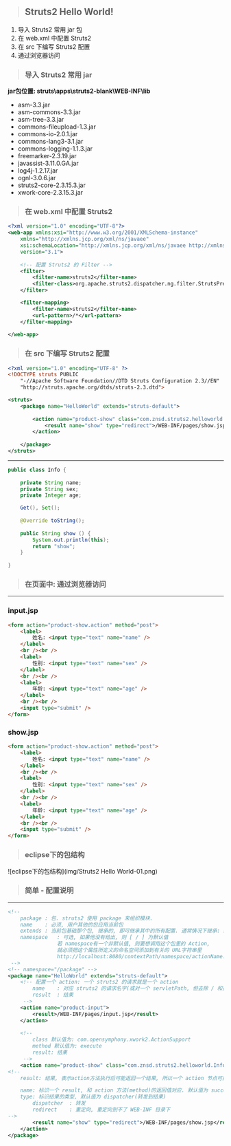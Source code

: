 > ## Struts2 Hello World!

1. 导入 Struts2 常用 jar 包
2. 在 web.xml 中配置 Struts2
3. 在 src 下编写 Struts2 配置
4. 通过浏览器访问



> ### 导入 Struts2 常用 jar

**jar包位置: struts\apps\struts2-blank\WEB-INF\lib**

- asm-3.3.jar
- asm-commons-3.3.jar
- asm-tree-3.3.jar
- commons-fileupload-1.3.jar
- commons-io-2.0.1.jar
- commons-lang3-3.1.jar
- commons-logging-1.1.3.jar
- freemarker-2.3.19.jar
- javassist-3.11.0.GA.jar
- log4j-1.2.17.jar
- ognl-3.0.6.jar
- struts2-core-2.3.15.3.jar
- xwork-core-2.3.15.3.jar



> ### 在 web.xml 中配置 Struts2

~~~xml
<?xml version="1.0" encoding="UTF-8"?>
<web-app xmlns:xsi="http://www.w3.org/2001/XMLSchema-instance"
	xmlns="http://xmlns.jcp.org/xml/ns/javaee"
	xsi:schemaLocation="http://xmlns.jcp.org/xml/ns/javaee http://xmlns.jcp.org/xml/ns/javaee/web-app_3_1.xsd"
	version="3.1">
	
	<!-- 配置 Struts2 的 Filter -->
	<filter>
        <filter-name>struts2</filter-name>
        <filter-class>org.apache.struts2.dispatcher.ng.filter.StrutsPrepareAndExecuteFilter</filter-class>
    </filter>

    <filter-mapping>
        <filter-name>struts2</filter-name>
        <url-pattern>/*</url-pattern>
    </filter-mapping>
	
</web-app>
~~~



> ### 在 src 下编写 Struts2 配置

~~~xml
<?xml version="1.0" encoding="UTF-8" ?>
<!DOCTYPE struts PUBLIC
	"-//Apache Software Foundation//DTD Struts Configuration 2.3//EN"
	"http://struts.apache.org/dtds/struts-2.3.dtd">

<struts>
	<package name="HelloWorld" extends="struts-default">
        
		<action name="product-show" class="com.znsd.struts2.helloworld.Info" method="show">
			<result name="show" type="redirect">/WEB-INF/pages/show.jsp</result>
		</action>
        
	</package>
</struts>
~~~

---

~~~java
public class Info {
    
	private String name;
	private String sex;
	private Integer age;

    Get(), Set();
    
	@Override toString();
	
	public String show () {
		System.out.println(this);
		return "show";
	}
	
}
~~~



>  ### 在页面中: 通过浏览器访问

---

### input.jsp

```html
<form action="product-show.action" method="post">
	<label>
		姓名: <input type="text" name="name" />
	</label>
	<br /><br />
	<label>
		性别: <input type="text" name="sex" />
	</label>
	<br /><br />
	<label>
		年龄: <input type="text" name="age" />
	</label>
	<br /><br />
	<input type="submit" />
</form>
```

### show.jsp

~~~html
<form action="product-show.action" method="post">
	<label>
		姓名: <input type="text" name="name" />
	</label>
	<br /><br />
	<label>
		性别: <input type="text" name="sex" />
	</label>
	<br /><br />
	<label>
		年龄: <input type="text" name="age" />
	</label>
	<br /><br />
	<input type="submit" />
</form>
~~~

> ### eclipse下的包结构

![eclipse下的包结构](img/Struts2 Hello World-01.png)



> ### 简单 - 配置说明

---

```xml
<!-- 
	package	: 包. struts2 使用 package 来组织模块.
	name	: 必须, 用户其他的包应用当前包
	extends	: 当前包基础那个包, 继承的, 即可继承其中的所有配置. 通常情况下继承: struts-default
	namespace	: 可选, 如果他没有给出, 则 [ / ] 为默认值
				若 namespace有一个非默认值, 则要想调用这个包里的 Action,
				就必须把这个属性所定义的命名空间添加到有关的 URL字符串里
				http://localhost:8080/contextPath/namespace/actionName.action
 -->
<!-- namespace="/package" -->
<package name="HelloWorld" extends="struts-default">
	<!-- 配置一个 action: 一个 struts2 的请求就是一个 action
		name	: 对应 struts2 的请求名字(或对一个 servletPath, 但去除 / 和扩展名), 不包括扩展名
		result	: 结果
	 -->
	<action name="product-input">
		<result>/WEB-INF/pages/input.jsp</result>
	</action>
	
	<!-- 
		class 默认值为: com.opensymphony.xwork2.ActionSupport
		method 默认值为: execute
		result: 结果
	 -->
	<action name="product-show" class="com.znsd.struts2.helloworld.Info" method="show">
<!-- 
	result: 结果, 表示action方法执行后可能返回一个结果, 所以一个 action 节点可能会有多个 result子节点多个 result 子节点使用 name 来区分

	name: 标识一个 result, 和 action 方法(method)的返回值对应. 默认值为 success
	type: 标识结果的类型, 默认值为 dispatcher(转发到结果)
		dispatcher	: 转发
		redirect	: 重定向, 重定向到不了 WEB-INF 目录下
-->
		<result name="show" type="redirect">/WEB-INF/pages/show.jsp</result>
	</action>
</package>
```

